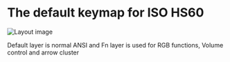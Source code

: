 The default keymap for ISO HS60
===============================

![Layout image](https://imgur.com/CSyPw0J.png)

Default layer is normal ANSI and Fn layer is used for RGB functions, Volume control and arrow cluster